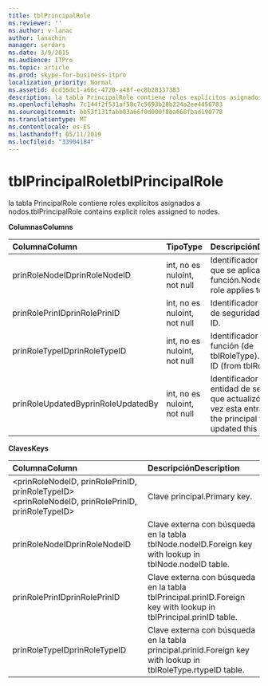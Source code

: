 ```yaml
---
title: tblPrincipalRole
ms.reviewer: ''
ms.author: v-lanac
author: lanachin
manager: serdars
ms.date: 3/9/2015
ms.audience: ITPro
ms.topic: article
ms.prod: skype-for-business-itpro
localization_priority: Normal
ms.assetid: dcd16dc1-a66c-4720-a48f-ec8b28337383
description: la tabla PrincipalRole contiene roles explícitos asignados a nodos.
ms.openlocfilehash: 7c144f2f531af58c7c5693b28b224a2ee4456783
ms.sourcegitcommit: bb53f131fabb03a66f0d000f8ba668fbad190778
ms.translationtype: MT
ms.contentlocale: es-ES
ms.lasthandoff: 05/11/2019
ms.locfileid: "33904184"
---
```

# <a name="tblprincipalrole"></a><span data-ttu-id="75297-103">tblPrincipalRole</span><span class="sxs-lookup"><span data-stu-id="75297-103">tblPrincipalRole</span></span>
 
<span data-ttu-id="75297-104">la tabla PrincipalRole contiene roles explícitos asignados a nodos.</span><span class="sxs-lookup"><span data-stu-id="75297-104">tblPrincipalRole contains explicit roles assigned to nodes.</span></span>
  
<span data-ttu-id="75297-105">**Columnas**</span><span class="sxs-lookup"><span data-stu-id="75297-105">**Columns**</span></span>

|<span data-ttu-id="75297-106">**Columna**</span><span class="sxs-lookup"><span data-stu-id="75297-106">**Column**</span></span>|<span data-ttu-id="75297-107">**Tipo**</span><span class="sxs-lookup"><span data-stu-id="75297-107">**Type**</span></span>|<span data-ttu-id="75297-108">**Descripción**</span><span class="sxs-lookup"><span data-stu-id="75297-108">**Description**</span></span>|
|:-----|:-----|:-----|
|<span data-ttu-id="75297-109">prinRoleNodeID</span><span class="sxs-lookup"><span data-stu-id="75297-109">prinRoleNodeID</span></span>  <br/> |<span data-ttu-id="75297-110">int, no es nulo</span><span class="sxs-lookup"><span data-stu-id="75297-110">int, not null</span></span>  <br/> |<span data-ttu-id="75297-111">Identificador de nodo que se aplica la función.</span><span class="sxs-lookup"><span data-stu-id="75297-111">Node ID that the role applies to.</span></span>  <br/> |
|<span data-ttu-id="75297-112">prinRolePrinID</span><span class="sxs-lookup"><span data-stu-id="75297-112">prinRolePrinID</span></span>  <br/> |<span data-ttu-id="75297-113">int, no es nulo</span><span class="sxs-lookup"><span data-stu-id="75297-113">int, not null</span></span>  <br/> |<span data-ttu-id="75297-114">Identificador de entidad de seguridad.</span><span class="sxs-lookup"><span data-stu-id="75297-114">Principal ID.</span></span>  <br/> |
|<span data-ttu-id="75297-115">prinRoleTypeID</span><span class="sxs-lookup"><span data-stu-id="75297-115">prinRoleTypeID</span></span>  <br/> |<span data-ttu-id="75297-116">int, no es nulo</span><span class="sxs-lookup"><span data-stu-id="75297-116">int, not null</span></span>  <br/> |<span data-ttu-id="75297-117">Identificador de tipo de función (de tblRoleType).</span><span class="sxs-lookup"><span data-stu-id="75297-117">Role type ID (from tblRoleType).</span></span>  <br/> |
|<span data-ttu-id="75297-118">prinRoleUpdatedBy</span><span class="sxs-lookup"><span data-stu-id="75297-118">prinRoleUpdatedBy</span></span>  <br/> |<span data-ttu-id="75297-119">int, no es nulo</span><span class="sxs-lookup"><span data-stu-id="75297-119">int, not null</span></span>  <br/> |<span data-ttu-id="75297-120">Identificador de la entidad de seguridad que actualizó por última vez esta entrada.</span><span class="sxs-lookup"><span data-stu-id="75297-120">ID of the principal that last updated this entry.</span></span>  <br/> |
   
<span data-ttu-id="75297-121">**Claves**</span><span class="sxs-lookup"><span data-stu-id="75297-121">**Keys**</span></span>

|<span data-ttu-id="75297-122">**Columna**</span><span class="sxs-lookup"><span data-stu-id="75297-122">**Column**</span></span>|<span data-ttu-id="75297-123">**Descripción**</span><span class="sxs-lookup"><span data-stu-id="75297-123">**Description**</span></span>|
|:-----|:-----|
|<span data-ttu-id="75297-124">\<prinRoleNodeID, prinRolePrinID, prinRoleTypeID\></span><span class="sxs-lookup"><span data-stu-id="75297-124">\<prinRoleNodeID, prinRolePrinID, prinRoleTypeID\></span></span>  <br/> |<span data-ttu-id="75297-125">Clave principal.</span><span class="sxs-lookup"><span data-stu-id="75297-125">Primary key.</span></span>  <br/> |
|<span data-ttu-id="75297-126">prinRoleNodeID</span><span class="sxs-lookup"><span data-stu-id="75297-126">prinRoleNodeID</span></span>  <br/> |<span data-ttu-id="75297-127">Clave externa con búsqueda en la tabla tblNode.nodeID.</span><span class="sxs-lookup"><span data-stu-id="75297-127">Foreign key with lookup in tblNode.nodeID table.</span></span>  <br/> |
|<span data-ttu-id="75297-128">prinRolePrinID</span><span class="sxs-lookup"><span data-stu-id="75297-128">prinRolePrinID</span></span>  <br/> |<span data-ttu-id="75297-129">Clave externa con búsqueda en la tabla tblPrincipal.prinID.</span><span class="sxs-lookup"><span data-stu-id="75297-129">Foreign key with lookup in tblPrincipal.prinID table.</span></span>  <br/> |
|<span data-ttu-id="75297-130">prinRoleTypeID</span><span class="sxs-lookup"><span data-stu-id="75297-130">prinRoleTypeID</span></span>  <br/> |<span data-ttu-id="75297-131">Clave externa con búsqueda en la tabla principal.prinid.</span><span class="sxs-lookup"><span data-stu-id="75297-131">Foreign key with lookup in tblRoleType.rtypeID table.</span></span>  <br/> |
   

